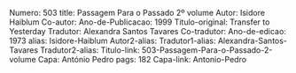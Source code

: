 Numero: 503
title: Passagem Para o Passado 2º volume
Autor: Isidore Haiblum
Co-autor: 
Ano-de-Publicacao: 1999
Titulo-original: Transfer to Yesterday
Tradutor: Alexandra Santos Tavares
Co-tradutor: 
Ano-de-edicao: 1973
alias: Isidore-Haiblum
Autor2-alias: 
Tradutor1-alias: Alexandra-Santos-Tavares
Tradutor2-alias: 
Titulo-link: 503-Passagem-Para-o-Passado-2-volume
Capa: António Pedro
pags: 182
Capa-link: Antonio-Pedro